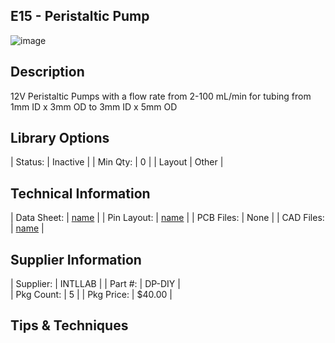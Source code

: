 ## E15 - Peristaltic Pump

![image](CAD/E15/e15.png)

## Description    

12V Peristaltic Pumps with a flow rate from 2-100 mL/min for tubing from 1mm ID x 3mm OD to 3mm ID x 5mm OD

## Library Options

| Status: | Inactive |
| Min Qty: | 0 |
| Layout | Other | 

## Technical Information

| Data Sheet: | [name](https://URL) |
| Pin Layout: | [name](https://URL) |
| PCB Files: | None |
| CAD Files: | [name](https://URL) |

## Supplier Information

| Supplier: | INTLLAB |
| Part #: | DP-DIY |         
| Pkg Count: | 5 |
| Pkg Price: | $40.00 |

## Tips & Techniques


